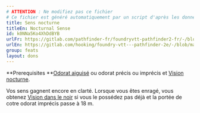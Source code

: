 ```yaml
---
# ATTENTION : Ne modifiez pas ce fichier
# Ce fichier est généré automatiquement par un script d'après les données du module Foundry VTT officiel et de sa traduction
title: Sens nocturne
titleEn: Nocturnal Sense
id: k0NNa5Ko4XhDdBYB
urlFr: https://gitlab.com/pathfinder-fr/foundryvtt-pathfinder2-fr/-/blob/master/data/feats/k0NNa5Ko4XhDdBYB.htm
urlEn: https://gitlab.com/hooking/foundry-vtt---pathfinder-2e/-/blob/master/packs/data/feats.db/nocturnal-sense.json
group: feats
layout: dons
---
```

**Prerequisites **[Odorat aiguisé](odorat-aiguisé.md) ou odorat précis ou imprécis et [Vision nocturne](../ancestry-features/vision-nocturne.md).

Vos sens gagnent encore en clarté. Lorsque vous êtes enragé, vous obtenez [Vision dans le noir](../ancestry-features/vision-dans-le-noir.md) si vous le possédez pas déjà et la portée de cotre odorat imprécis passe à 18 m.


